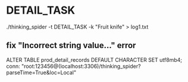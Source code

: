 # DETAIL_TASK
./thinking_spider -t DETAIL_TASK -k "Fruit knife" > log1.txt

## fix "Incorrect string value..." error

ALTER TABLE prod_detail_records DEFAULT CHARACTER SET utf8mb4;
conn: "root:123456@(localhost:3306)/thinking_spider?parseTime=True&loc=Local"